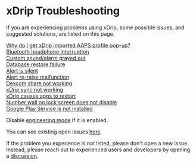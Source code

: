 # xDrip Troubleshooting  
  
If you are experiencing problems using xDrip, some possible issues, and suggested solutions, are listed on this page.  
  
  
[Why do I get xDrip imported AAPS profile pop-up?](./AAPS_ProfileImportNotification.md)  
[Bluetooth headphone interruption](./Bluetooth-headphone-interruption.md)  
[Custom sound/alarm grayed out](./Custom-sound-grayed-out.md)  
[Database restore failure](./Database-restore-failure.md)  
[Alert is silent](./Silent-alert.md)  
[Alert re-raise malfunction](./Alert-re‐raise-malfunction.md)  
[Dexcom share not working](./Dexcom-share-delta-format-change.md)  
[xDrip sync not working](./xDrip-Sync-not-working.md)  
[xDrip causes apps to restart](./RestartingApps.md)  
[Number wall on lock screen does not disable](./NumberWallDisable.md)  
[Google Play Service is not installed](./GooglePlayServices_NotInstalled.md)  
  
Disable [engineering mode](Engineering-Mode.md) if it is enabled.  

You can see existing open issues [here](./Issues.md).  
  
If the problem you experience is not listed, please don't open a new issue.  Instead, please reach out to experienced users and developers by opening a [discussion](https://github.com/NightscoutFoundation/xDrip/discussions).    
